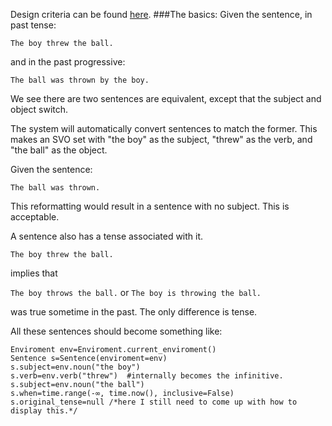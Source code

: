 Design criteria can be found [here](https://github.com/Sheyne/comprehend/wiki "On the wiki").
###The basics:
Given the sentence, in past tense:

	The boy threw the ball.

and in the past progressive:
	
	The ball was thrown by the boy.
	
We see there are two sentences are equivalent, except that the subject and object switch.

The system will automatically convert sentences to match the former. This makes an SVO set with "the boy" as the subject, "threw" as the verb, and "the ball" as the object.

Given the sentence:

	The ball was thrown.

This reformatting would result in a sentence with no subject. This is acceptable.

A sentence also has a tense associated with it. 

	The boy threw the ball.
	
implies that

`The boy throws the ball.` or `The boy is throwing the ball.`
	
was true sometime in the past. The only difference is tense.

All these sentences should become something like:

	Enviroment env=Enviroment.current_enviroment()
	Sentence s=Sentence(enviroment=env)
	s.subject=env.noun("the boy")
	s.verb=env.verb("threw")  #internally becomes the infinitive.
	s.subject=env.noun("the ball")
	s.when=time.range(-∞, time.now(), inclusive=False)
	s.original_tense=null /*here I still need to come up with how to display this.*/
